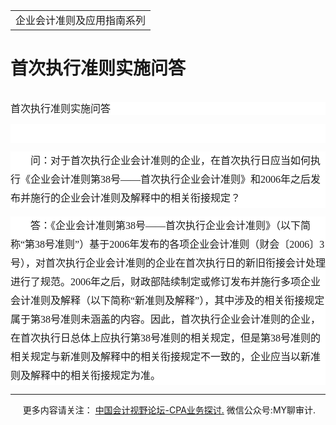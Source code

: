 ﻿<!DOCTYPE HTML PUBLIC "-//W3C//DTD HTML 4.0 Transitional//EN">
<HTML xmlns:o = "urn:schemas-microsoft-com:office:office"><HEAD><TITLE>首次执行准则实施问答</TITLE>
<META content="text/html; charset=gb2312" http-equiv=Content-Type>
<META name=GENERATOR content="MSHTML 11.00.10570.1001"><LINK rel=stylesheet 
href="_template.css"></HEAD>
<BODY>
<DIV id=nsbanner>
<DIV id=bannerrow1>
<TABLE class=bannerparthead>
  <TBODY>
  <TR id=hdr>
    <TD class=runninghead noWrap>企业会计准则及应用指南系列</TD></TR></TBODY></TABLE></DIV>
<DIV id=titlerow>
<H1 class=dtH1>首次执行准则实施问答</H1></DIV></DIV>
<DIV id=nstext><BR>
<H1 
style="BACKGROUND: white; TEXT-ALIGN: left; MARGIN: 0cm 0cm 0pt; LINE-HEIGHT: 150%" 
align=left><SPAN 
style='FONT-SIZE: 10.5pt; FONT-FAMILY: "微软雅黑",sans-serif; FONT-WEIGHT: normal; LINE-HEIGHT: 150%; mso-bidi-font-size: 16.5pt'><FONT 
face=宋体><FONT size=3>首次执行准则实施问答<SPAN 
lang=EN-US><o:p></o:p></SPAN></FONT></FONT></SPAN></H1>
<P 
style="BACKGROUND: white; WORD-BREAK: break-all; LINE-HEIGHT: 22.5pt; TEXT-INDENT: 24pt"><SPAN 
lang=EN-US style='FONT-SIZE: 10.5pt; FONT-FAMILY: "微软雅黑",sans-serif'><o:p><FONT 
size=3 face=宋体>&nbsp;</FONT></o:p></SPAN></P>
<P 
style="BACKGROUND: white; WORD-BREAK: break-all; LINE-HEIGHT: 22.5pt; TEXT-INDENT: 24pt"><SPAN 
style='FONT-SIZE: 10.5pt; FONT-FAMILY: "微软雅黑",sans-serif'><FONT face=宋体><FONT 
size=3>问：对于首次执行企业会计准则的企业，在首次执行日应当如何执行《企业会计准则第<SPAN 
lang=EN-US>38</SPAN>号——首次执行企业会计准则》和<SPAN 
lang=EN-US>2006</SPAN>年之后发布并施行的企业会计准则及解释中的相关衔接规定？<SPAN 
lang=EN-US><o:p></o:p></SPAN></FONT></FONT></SPAN></P>
<P 
style="BACKGROUND: white; WORD-BREAK: break-all; MARGIN: 0cm 0cm 0pt; LINE-HEIGHT: 22.5pt; TEXT-INDENT: 24pt"><SPAN 
style='FONT-SIZE: 10.5pt; FONT-FAMILY: "微软雅黑",sans-serif'><FONT face=宋体><FONT 
size=3>答：《企业会计准则第<SPAN lang=EN-US>38</SPAN>号——首次执行企业会计准则》（以下简称“第<SPAN 
lang=EN-US>38</SPAN>号准则”）基于<SPAN lang=EN-US>2006</SPAN>年发布的各项企业会计准则（财会〔<SPAN 
lang=EN-US>2006</SPAN>〕<SPAN 
lang=EN-US>3</SPAN>号），对首次执行企业会计准则的企业在首次执行日的新旧衔接会计处理进行了规范。<SPAN 
lang=EN-US>2006</SPAN>年之后，财政部陆续制定或修订发布并施行多项企业会计准则及解释（以下简称“新准则及解释”），其中涉及的相关衔接规定属于第<SPAN 
lang=EN-US>38</SPAN>号准则未涵盖的内容。因此，首次执行企业会计准则的企业，在首次执行日总体上应执行第<SPAN 
lang=EN-US>38</SPAN>号准则的相关规定，但是第<SPAN 
lang=EN-US>38</SPAN>号准则的相关规定与新准则及解释中的相关衔接规定不一致的，企业应当以新准则及解释中的相关衔接规定为准。<SPAN 
lang=EN-US><o:p></o:p></SPAN></FONT></FONT></SPAN></P>
<P>
<HR>

<P></P></DIV>
<DIV class=footer>
<P>&nbsp;&nbsp;&nbsp;&nbsp;&nbsp;更多内容请关注： <A 
href="https://bbs.esnai.com/thread-5354530-1-3.html" 
target=_blank>中国会计视野论坛-CPA业务探讨.</A> 微信公众号:MY聊审计.</P></DIV></BODY></HTML>
